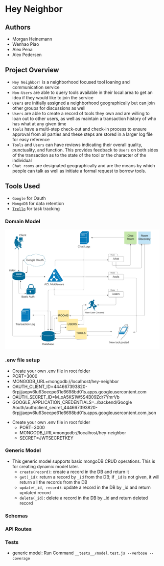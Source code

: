 # Hey Neighbor

## Authors

- Morgan Heinemann
- Wenhao Piao
- Alex Pena
- Alex Pedersen

## Project Overview

- `Hey Neighbor!` is a neighborhood focused tool loaning and communication service
- `Non-Users` are able to query tools available in their local area to get an idea if they would like to join the service
- `Users` are initially assigned a neighborhood geographically but can join other groups for discussions as well
- `Users` are able to create a record of tools they own and are willing to loan out to other users, as well as maintain a transaction history of who has what at any given time
- `Tools` have a multi-step check-out and check-in process to ensure approval from all parties and these steps are stored in a larger log file for easy reference
- `Tools` and `Users` can have reviews indicating their overall quality, punctuality, and function. This provides feedback to `Users` on both sides of the transaction as to the state of the tool or the character of the individual
- `Chat rooms` are designated geographically and are the means by which people can talk as well as initiate a formal request to borrow tools.

## Tools Used

- `Google` for Oauth
- `MongoDB` for data retention
- [`Trello`](https://trello.com/b/57y9roix/team-401d35) for task tracking

### Domain Model

![domain model UML](assets/Domain-model.jpeg)

### .env file setup
* Create your own .env file in root folder
* PORT=3000
* MONGODB_URL=mongodb://localhost/hey-neighbor
* OAUTH_CLIENT_ID=444667393820-6rpjjjaepv6lu63oecpe61e6698bd01s.apps.googleusercontent.com
* OAUTH_SECRET_ID=M_xA5KS1W5S4B09Zdr7YmrVb
* GOOGLE_APPLICATION_CREDENTIALS=../backend/Google Aouth/auth/client_secret_444667393820-6rpjjjaepv6lu63oecpe61e6698bd01s.apps.googleusercontent.com.json

- Create your own .env file in root folder
  - PORT=3000
  - MONGODB_URL=mongodb://localhost/hey-neighbor
  - SECRET=JWTSECRETKEY

### Generic Model

- This generic model supports basic mongoDB CRUD operations. This is for creating dynamic model later.
  - `create(record)`: create a record in the DB and return it
  - `get(_id)`: return a record by `_id` from the DB; if `_id` is not given, it will return all the records from the DB
  - `update(_id, record)`: update a record in the DB by _id and return updated record
  - `delete(_id)`: delete a record in the DB by _id and return deleted record

### Schemas

### API Routes

### Tests

- generic model: Run Command `__tests__/model.test.js --verbose --coverage`
